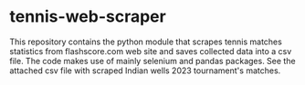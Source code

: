 # tennis-web-scraper
This repository contains the python module that scrapes tennis matches statistics from flashscore.com web site and saves collected data into a csv file.
The code makes use of mainly selenium and pandas packages.
See the attached csv file with scraped Indian wells 2023 tournament's matches.
